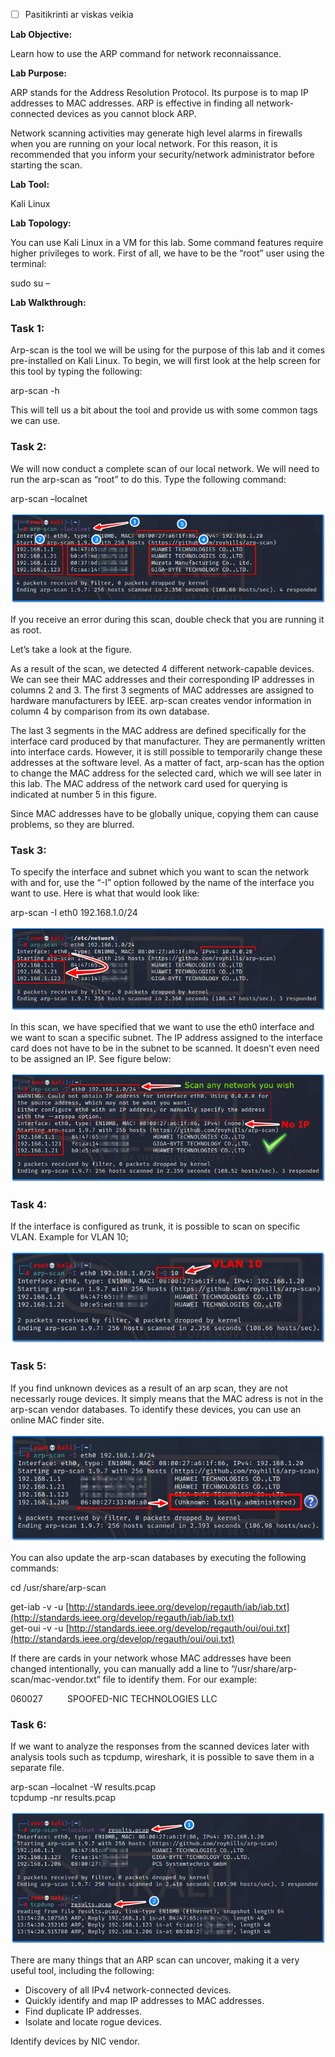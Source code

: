- [ ] Pasitikrinti ar viskas veikia

**Lab Objective:**

Learn how to use the ARP command for network reconnaissance.

**Lab Purpose:**

ARP stands for the Address Resolution Protocol. Its purpose is to map IP addresses to MAC addresses. ARP is effective in finding all network-connected devices as you cannot block ARP.

Network scanning activities may generate high level alarms in firewalls when you are running on your local network. For this reason, it is recommended that you inform your security/network administrator before starting the scan.

**Lab Tool:**

Kali Linux

**Lab Topology:**

You can use Kali Linux in a VM for this lab. Some command features require higher privileges to work. First of all, we have to be the “root” user using the terminal:

sudo su –

**Lab Walkthrough:**

### Task 1:

Arp-scan is the tool we will be using for the purpose of this lab and it comes pre-installed on Kali Linux. To begin, we will first look at the help screen for this tool by typing the following:

arp-scan -h

This will tell us a bit about the tool and provide us with some common tags we can use.

### Task 2:

We will now conduct a complete scan of our local network. We will need to run the arp-scan as “root” to do this. Type the following command:

arp-scan –localnet

![arp command](attachements/arp_command.png)

If you receive an error during this scan, double check that you are running it as root.

Let’s take a look at the figure.

As a result of the scan, we detected 4 different network-capable devices. We can see their MAC addresses and their corresponding IP addresses in columns 2 and 3. The first 3 segments of MAC addresses are assigned to hardware manufacturers by IEEE. arp-scan creates vendor information in column 4 by comparison from its own database.

The last 3 segments in the MAC address are defined specifically for the interface card produced by that manufacturer. They are permanently written into interface cards. However, it is still possible to temporarily change these addresses at the software level. As a matter of fact, arp-scan has the option to change the MAC address for the selected card, which we will see later in this lab. The MAC address of the network card used for querying is indicated at number 5 in this figure.

Since MAC addresses have to be globally unique, copying them can cause problems, so they are blurred.

### Task 3:

To specify the interface and subnet which you want to scan the network with and for, use the “-I” option followed by the name of the interface you want to use. Here is what that would look like:

arp-scan -I eth0 192.168.1.0/24

![arp scan](attachements/arp_scan.png)

In this scan, we have specified that we want to use the eth0 interface and we want to scan a specific subnet. The IP address assigned to the interface card does not have to be in the subnet to be scanned. It doesn’t even need to be assigned an IP. See figure below:

![arp command](attachements/arp_command-2.png)

### Task 4:

If the interface is configured as trunk, it is possible to scan on specific VLAN. Example for VLAN 10;

![arp](attachements/arp.png)

### Task 5:

If you find unknown devices as a result of an arp scan, they are not necessarly rouge devices. It simply means that the MAC adress is not in the arp-scan vendor databases. To identify these devices, you can use an online MAC finder site.

![arp command](attachements/arp_command-1.png)

You can also update the arp-scan databases by executing the following commands:

cd /usr/share/arp-scan

get-iab -v -u [http://standards.ieee.org/develop/regauth/iab/iab.txt](http://standards.ieee.org/develop/regauth/iab/iab.txt)  
get-oui -v -u [http://standards.ieee.org/develop/regauth/oui/oui.txt](http://standards.ieee.org/develop/regauth/oui/oui.txt)

If there are cards in your network whose MAC addresses have been changed intentionally, you can manually add a line to “/usr/share/arp-scan/mac-vendor.txt” file to identify them. For our example:

060027          SPOOFED-NIC TECHNOLOGIES LLC

### Task 6:

If we want to analyze the responses from the scanned devices later with analysis tools such as tcpdump, wireshark, it is possible to save them in a separate file.

arp-scan –localnet -W results.pcap  
tcpdump -nr results.pcap

![arp-scan](attachements/arp-scan.png)

There are many things that an ARP scan can uncover, making it a very useful tool, including the following:

- Discovery of all IPv4 network-connected devices.
- Quickly identify and map IP addresses to MAC addresses.
- Find duplicate IP addresses.
- Isolate and locate rogue devices.

Identify devices by NIC vendor.